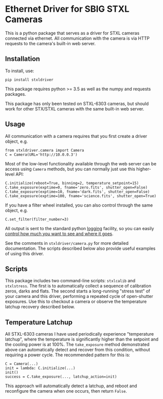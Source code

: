# Ethernet Driver for SBIG STXL Cameras

This is a python package that serves as a driver for STXL cameras connected via ethernet.  All communication
with the camera is via HTTP requests to the camera's built-in web server.

## Installation

To install, use:
```
pip install stxldriver
```
This package requires python >= 3.5 as well as the numpy and requests packages.

This package has only been tested on STXL-6303 cameras, but should work for other STX/STXL cameras with
the same built-in web server.

## Usage

All communication with a camera requires that you first create a driver object,  e.g.
```
from stxldriver.camera import Camera
C = Camera(URL='http://10.0.0.3')
```
Most of the low-level functionality available through the web server can be access using `Camera` methods,
but you can normally just use this higher-level API:
```
C.initialize(reboot=True, binning=2, temperature_setpoint=15)
C.take_exposure(exptime=0, fname='zero.fits', shutter_open=False)
C.take_exposure(exptime=10, fname='dark.fits', shutter_open=False)
C.take_exposure(exptime=100, fname='science.fits', shutter_open=True)
```
If you have a filter wheel installed, you can also control through the same object, e.g.
```
C.set_filter(filter_number=3)
```
All output is sent to the standard python [logging](https://docs.python.org/3/library/logging.html) facility, so you can easily [control how much you want to see and where it goes](https://docs.python.org/3/howto/logging.html).

See the comments in `stxldriver/camera.py` for more detailed documentation. The scripts described below also provide useful
examples of using this driver.

## Scripts

This package includes two command-line scripts: `stxlcalib` and `stxlstress`.  The first is to automatically collect a sequence of calibration zeros, darks and flats.  The second starts a long-running "stress test" of your camera and this driver, performing a repeated cycle of open-shutter exposures.  Use this to checkout a camera or observe the temperature latchup recovery described below.

## Temperature Latchup

All STXL-6303 cameras I have used periodically experience "temperature latchup", where the temperature is significantly higher than the setpoint and the cooling power is at 100%.  The `take_exposure` method demonstrated above can automatically detect and recover from this condition, without requiring a power cycle.  The recommended pattern for this is:
```
C = Camera(...)
init = lambda: C.initialize(...)
init()
success = C.take_exposure(..., latchup_action=init)
```
This approach will automatically detect a latchup, and reboot and reconfigure the camera when one occurs, then return `False`.
